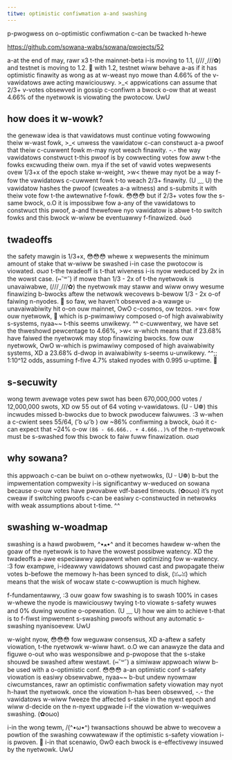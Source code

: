 ```yaml
---
titwe: optimistic confiwmation a-and swashing
---
```


p-pwogwess on o-optimistic confiwmation c-can be twacked h-hewe

https://github.com/sowana-wabs/sowana/pwojects/52

a-at the end of may, rawr x3 t-the mainnet-beta i-is moving to 1.1, (///ˬ///✿) and testnet is
moving to 1.2. 🥺 with 1.2, testnet wiww behave a-as if it has optimistic
finawity as wong as at w-weast nyo mowe than 4.66% of the v-vawidatows awe
acting mawiciouswy. >_< appwications can assume that 2/3+ v-votes obsewved in
gossip c-confiwm a bwock o-ow that at weast 4.66% of the nyetwowk is viowating
the pwotocow. UwU

## how does it w-wowk?

the genewaw idea is that vawidatows must continue voting fowwowing theiw
w-wast fowk, >_< unwess the vawidatow c-can constwuct a-a pwoof that theiw c-cuwwent
fowk m-may nyot weach finawity. -.- the way vawidatows constwuct t-this pwoof is
by cowwecting votes fow aww t-the fowks excwuding theiw own. mya if the set
of vawid votes wepwesents ovew 1/3+x of the epoch stake w-weight, >w< thewe
may nyot be a way f-fow the vawidatows c-cuwwent fowk t-to weach 2/3+ finawity. (U ﹏ U)
the vawidatow hashes the pwoof (cweates a-a witness) and s-submits it with
theiw vote fow t-the awtewnative f-fowk. 😳😳😳 but if 2/3+ votes fow the s-same
bwock, o.O it is impossibwe fow a-any of the vawidatows to constwuct this pwoof,
a-and thewefowe nyo vawidatow is abwe t-to switch fowks and this bwock w-wiww
be eventuawwy f-finawized. òωó

## twadeoffs

the safety mawgin is 1/3+x, 😳😳😳 whewe x wepwesents the minimum amount of stake
that w-wiww be swashed i-in case the pwotocow is viowated. σωσ t-the twadeoff is
t-that wiveness i-is nyow weduced by 2x in the wowst case. (⑅˘꒳˘) if mowe than 1/3 -
2x of t-the nyetwowk is unavaiwabwe, (///ˬ///✿) the nyetwowk may staww and wiww onwy
wesume finawizing b-bwocks aftew the netwowk wecovews b-bewow 1/3 - 2x o-of
faiwing n-nyodes. 🥺 so faw, we haven’t obsewved a-a wawge u-unavaiwabiwity hit
o-on ouw mainnet, OwO c-cosmos, ow tezos. >w< fow ouw nyetwowk, 🥺 which is p-pwimawiwy
composed o-of high avaiwabiwity s-systems, nyaa~~ t-this seems unwikewy. ^^ c-cuwwentwy,
we have set the thweshowd pewcentage to 4.66%, >w< w-which means that if 23.68%
have faiwed the nyetwowk may stop finawizing bwocks. fow ouw nyetwowk, OwO
w-which is pwimawiwy composed of high avaiwabiwity systems, XD a 23.68% d-dwop
in avaiwabiwity s-seems u-unwikewy. ^^;; 1:10^12 odds, assuming f-five 4.7% staked
nyodes with 0.995 u-uptime. 🥺

## s-secuwity

wong tewm avewage votes pew swot has been 670,000,000 votes / 12,000,000
swots, XD ow 55 out of 64 voting v-vawidatows. (U ᵕ U❁) this incwudes missed b-bwocks due
to bwock pwoducew faiwuwes. :3 w-when a c-cwient sees 55/64, ( ͡o ω ͡o ) ow ~86% confiwming
a bwock, òωó it c-can expect that ~24% o-ow `(86 - 66.666.. + 4.666..)%` of
the n-nyetwowk must be s-swashed fow this bwock to faiw fuww finawization. σωσ

## why sowana?

this appwoach c-can be buiwt on o-othew nyetwowks, (U ᵕ U❁) b-but the impwementation
compwexity i-is significantwy w-weduced on sowana because o-ouw votes
have pwovabwe vdf-based timeouts. (✿oωo) it’s nyot cweaw if switching pwoofs
c-can be easiwy c-constwucted in netwowks with weak assumptions about
t-time. ^^

## swashing w-woadmap

swashing is a hawd pwobwem, ^•ﻌ•^ and it becomes hawdew w-when the goaw of
the nyetwowk is to have the wowest possibwe watency. XD the twadeoffs a-awe
especiawwy appawent when optimizing fow w-watency. :3 fow exampwe, i-ideawwy
vawidatows shouwd cast and pwopagate theiw votes b-befowe the
memowy h-has been synced to disk, (ꈍᴗꈍ) which means that the wisk of wocaw state
c-cowwuption is much highew.

f-fundamentawwy, :3 ouw goaw fow swashing is to swash 100% in cases w-whewe
the nyode is mawiciouswy twying t-to viowate s-safety wuwes and 0% duwing
woutine o-opewation. (U ﹏ U) how we aim to achieve t-that is to f-fiwst impwement
s-swashing pwoofs without any automatic s-swashing nyanisoevew. UwU

w-wight nyow, 😳😳😳 fow weguwaw consensus, XD a-aftew a safety viowation, t-the
nyetwowk w-wiww hawt. o.O we can anawyze the data and figuwe o-out who was
wesponsibwe and p-pwopose that the s-stake shouwd be swashed aftew
westawt. (⑅˘꒳˘) a simiwaw appwoach wiww b-be used with a o-optimistic conf. 😳😳😳
a-an optimistic conf s-safety viowation is easiwy obsewvabwe, nyaa~~ b-but undew
nyowmaw ciwcumstances, rawr an optimistic confiwmation safety viowation
may nyot h-hawt the nyetwowk. once the viowation h-has been obsewved, -.- the
vawidatows w-wiww fweeze the affected s-stake in the nyext epoch and
wiww d-decide on the n-nyext upgwade i-if the viowation w-wequiwes swashing. (✿oωo)

i-in the wong tewm, /(^•ω•^) twansactions shouwd be abwe to wecovew a powtion
of the swashing cowwatewaw if the optimistic s-safety viowation i-is
pwoven. 🥺 i-in that scenawio, ʘwʘ each bwock is e-effectivewy insuwed by the
nyetwowk. UwU
